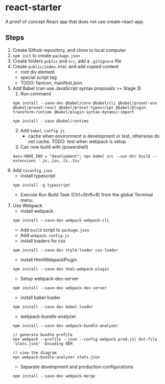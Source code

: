 # react-starter
A proof of concept React app that does not use create-react-app.

## Steps
1. Create Github repository, and clone to local computer
2. `npm init` to create `package.json`
3. Create folders `public` and `src`, add a `.gitignore` file
4. Create `public/index.html` and add copied content
    - root div element
    - special script tag
    - TODO: favicon, manifest.json
5. Add Babel (can use JavaScript syntax proposals >= Stage 3)
    1. Run command
    ```
    npm install --save-dev @babel/core @babel/cli @babel/preset-env @babel/preset-react @babel/preset-typescript @babel/plugin-transform-runtime @babel/plugin-syntax-dynamic-import

    npm install --save @babel/runtime
    ```
    2. Add `babel.config.js`
        - cache when environment is development or test, otherwise do not cache. TODO: test when webpack is setup
    3. Can now build with (powershell)
    ```
    $env:NODE_ENV = "development"; npx babel src --out-dir build --extensions '.js,.jsx,.ts,.tsx'
    ```
6. Add `tsconfig.json`
    - install typescript
    ```
    npm install -g typescript
    ```
    - Execute Run Build Task (Ctrl+Shift+B) from the global Terminal menu.
7. Use Webpack
    - install webpack
    ```
    npm install --save-dev webpack webpack-cli
    ```
    - Add `build` script to `package.json`
    - Add `webpack.config.js`
    - install loaders for css
    ```
    npm install --save-dev style-loader css-loader
    ```
    - install HtmlWebpackPlugin
    ```
    npm install --save-dev html-webpack-plugin
    ```
    - Setup webpack-dev-server
    ```
    npm install --save-dev webpack-dev-server
    ```
    - install babel loader
    ```
    npm install --save-dev babel-loader
    ```
    - webpack-bundle-analyzer
    ```
    npm install --save-dev webpack-bundle-analyzer

    // generate bundle profile
    npx webpack --profile --json --config webpack.prod.js| Out-file 'stats.json' -Encoding OEM

    // view the diagram
    npx webpack-bundle-analyzer stats.json
    ```
    - Separate development and production configurations
    ```
    npm install --save-dev webpack-merge
    ```